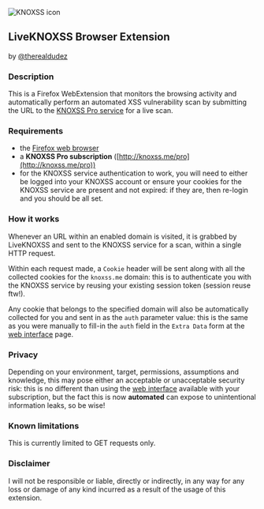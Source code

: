 ![KNOXSS icon](http://i.imgur.com/T8wCFbb.png)

## LiveKNOXSS Browser Extension

by [@therealdudez](https://twitter.com/therealdudez)

### Description

This is a Firefox WebExtension that monitors the browsing activity and automatically perform an automated XSS vulnerability scan by submitting the URL to the [KNOXSS Pro service](https://knoxss.me/pro) for a live scan.

### Requirements

- the [Firefox web browser](https://www.mozilla.org/en-US/firefox/new/)
- a **KNOXSS Pro subscription** ([http://knoxss.me/pro](http://knoxss.me/pro))
- for the KNOXSS service authentication to work, you will need to either be logged into your KNOXSS account or ensure your cookies for the KNOXSS service are present and not expired: if they are, then re-login and you should be all set.

### How it works

Whenever an URL within an enabled domain is visited, it is grabbed by LiveKNOXSS and sent to the KNOXSS service for a scan, within a single HTTP request.

Within each request made, a `Cookie` header will be sent along with all the collected cookies for the `knoxss.me` domain: this is to authenticate you with the KNOXSS service by reusing your existing session token (session reuse ftw!).

Any cookie that belongs to the specified domain will also be automatically collected for you and sent in as the `auth` parameter value: this is the same as you were manually to fill-in the `auth` field in the `Extra Data` form at the [web interface](https://knoxss.me/pro) page.

### Privacy

Depending on your environment, target, permissions, assumptions and knowledge, this may pose either an acceptable or unacceptable security risk: this is no different than using the [web interface](https://knoxss.me/pro) available with your subscription, but the fact this is now **automated** can expose to unintentional information leaks, so be wise!

### Known limitations

This is currently limited to GET requests only.

### Disclaimer

I will not be responsible or liable, directly or indirectly, in any way for any loss or damage of any kind incurred as a result of the usage of this extension.